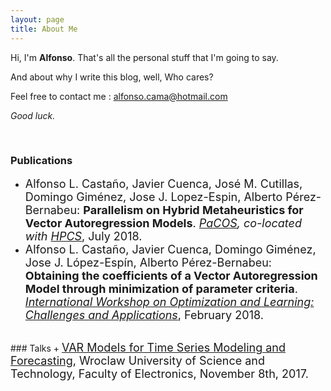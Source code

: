 ```yaml
---
layout: page
title: About Me
---
```

Hi, I'm **Alfonso**. That's all the personal stuff that I'm going to say.

And about why I write this blog, well, Who cares?

Feel free to contact me : alfonso.cama@hotmail.com

*Good luck.*

<br/>

### Publications
 + <span style="font-size:18px;">Alfonso L. Castaño, Javier Cuenca, José M. Cutillas, Domingo Giménez, Jose J. Lopez-Espin, Alberto Pérez-Bernabeu: **Parallelism on Hybrid Metaheuristics for Vector Autoregression Models**. *<a href="http://hpcs2018.cisedu.info/2-conference/workshops---hpcs2018/workshop07-pacos">PaCOS</a>, co-located with <a href="http://hpcs2018.cisedu.info/2-conference">HPCS</a>*, July 2018.</span>
 + <span style="font-size:18px;">Alfonso L. Castaño, Javier Cuenca, Domingo Giménez, Jose J. López-Espín, Alberto Pérez-Bernabeu: **Obtaining the coefficients of a Vector Autoregression Model through minimization of parameter criteria**. *<a href="https://ola2018.sciencesconf.org/">International Workshop on Optimization and Learning: Challenges and Applications</a>*, February 2018.</span>

<br/>
### Talks
 + <span style="font-size:18px;"><a href="https://fylux.github.io/public/file/VAR_2017.pdf">VAR Models for Time Series Modeling and Forecasting</a>, Wroclaw University of Science and Technology, Faculty of Electronics, November 8th, 2017.</span>
